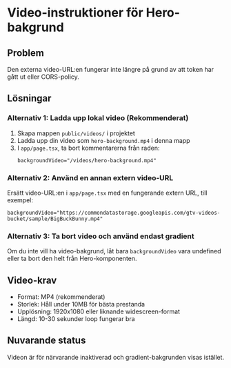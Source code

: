# Video-instruktioner för Hero-bakgrund

## Problem
Den externa video-URL:en fungerar inte längre på grund av att token har gått ut eller CORS-policy.

## Lösningar

### Alternativ 1: Ladda upp lokal video (Rekommenderat)
1. Skapa mappen `public/videos/` i projektet
2. Ladda upp din video som `hero-background.mp4` i denna mapp
3. I `app/page.tsx`, ta bort kommentarerna från raden:
   ```tsx
   backgroundVideo="/videos/hero-background.mp4"
   ```

### Alternativ 2: Använd en annan extern video-URL
Ersätt video-URL:en i `app/page.tsx` med en fungerande extern URL, till exempel:
```tsx
backgroundVideo="https://commondatastorage.googleapis.com/gtv-videos-bucket/sample/BigBuckBunny.mp4"
```

### Alternativ 3: Ta bort video och använd endast gradient
Om du inte vill ha video-bakgrund, låt bara `backgroundVideo` vara undefined eller ta bort den helt från Hero-komponenten.

## Video-krav
- Format: MP4 (rekommenderat)
- Storlek: Håll under 10MB för bästa prestanda
- Upplösning: 1920x1080 eller liknande widescreen-format
- Längd: 10-30 sekunder loop fungerar bra

## Nuvarande status
Videon är för närvarande inaktiverad och gradient-bakgrunden visas istället. 